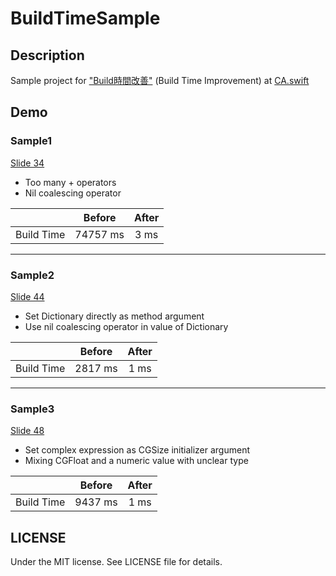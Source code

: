 # BuildTimeSample

## Description
Sample project for ["Build時間改善"](https://speakerdeck.com/naoto0n2/buildshi-jian-gai-shan) (Build Time Improvement) at [CA.swift](https://eventdots.jp/event/606151)

## Demo
### Sample1
[Slide 34](https://speakerdeck.com/naoto0n2/buildshi-jian-gai-shan?slide=34)
- Too many + operators
- Nil coalescing operator

| | Before | After |
| --- | :---: | :---: |
| Build Time | 74757 ms | 3 ms |

***

### Sample2
[Slide 44](https://speakerdeck.com/naoto0n2/buildshi-jian-gai-shan?slide=44)
- Set Dictionary directly as method argument
- Use nil coalescing operator in value of Dictionary

| | Before | After |
| --- | :---: | :---: |
| Build Time | 2817 ms | 1 ms |

***

### Sample3
[Slide 48](https://speakerdeck.com/naoto0n2/buildshi-jian-gai-shan?slide=48)
- Set complex expression as CGSize initializer argument
- Mixing CGFloat and a numeric value with unclear type

| | Before | After |
| --- | :---: | :---: |
| Build Time | 9437 ms | 1 ms |

## LICENSE
Under the MIT license. See LICENSE file for details.
